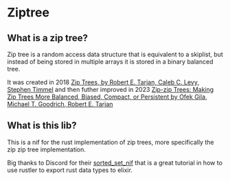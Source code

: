 # Ziptree

## What is a zip tree?
Zip tree is a random access data structure that is equivalent to a skiplist,
but instead of being stored in multiple arrays it is stored in a binary balanced tree.

It was created in 2018 [Zip Trees, by Robert E. Tarjan, Caleb C. Levy, Stephen Timmel](https://arxiv.org/abs/1806.06726) and then futher improved
in 2023 [Zip-zip Trees: Making Zip Trees More Balanced, Biased, Compact, or Persistent by Ofek Gila, Michael T. Goodrich, Robert E. Tarjan](https://arxiv.org/abs/2307.07660)

## What is this lib?

This is a nif for the rust implementation of zip trees, more specifically the zip zip tree implementation.

Big thanks to Discord for their [sorted_set_nif](https://github.com/discord/sorted_set_nif) that is a great
tutorial in how to use rustler to export rust data types to elixir.
